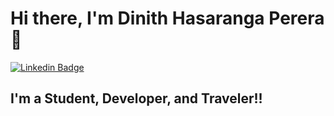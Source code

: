 # Hi there, I'm Dinith Hasaranga Perera 👋 

[![Linkedin Badge](https://img.shields.io/badge/-DinithPerera-blue?style=flat-square&logo=Linkedin&logoColor=white&link=https://www.linkedin.com/in/dinith-perera-284484220/)](https://www.linkedin.com/in/dinith-perera-284484220/)



## I'm a Student, Developer, and Traveler!!



